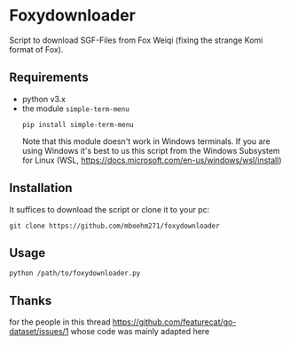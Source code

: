 # Foxydownloader

Script to download SGF-Files from Fox Weiqi (fixing the strange Komi format of Fox).

## Requirements
- python v3.x
- the module `simple-term-menu`
  ``` 
  pip install simple-term-menu 
  ```
  Note that this module doesn't work in Windows terminals. If you are using Windows it's best to us this script from the Windows Subsystem for Linux (WSL, https://docs.microsoft.com/en-us/windows/wsl/install)

## Installation
It suffices to download the script or clone it to your pc:
``` 
git clone https://github.com/mboehm271/foxydownloader 
```

## Usage 
``` 
python /path/to/foxydownloader.py 
```

## Thanks
for the people in this thread https://github.com/featurecat/go-dataset/issues/1 whose code was mainly adapted here
